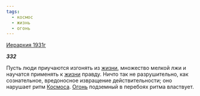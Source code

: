 ```yaml
---
tags:
  - космос
  - жизнь
  - огонь
---
```

[Иерархия 1931г](https://127.0.0.1:4002/agni/1931)

___332___

Пусть люди приучаются изгонять из [жизни](../../../tags/#жизнь), множество мелкой лжи и научатся применять к [жизни](../../../tags/#жизнь) правду. Ничто так не разрушительно, как сознательное, вредоносное извращение действительности; оно нарушает ритм [Космоса](../../../tags/#космос). [Огонь](../../../tags/#огонь) подземный в перебоях ритма властвует.   

